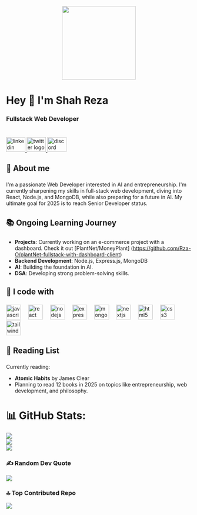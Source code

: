 <div align="center">
  <img height="200" src="https://i.ibb.co.com/BKgY5jD/banner2.png"  />
</div>

###

<h1 align="left">Hey 👋 I'm Shah Reza</h1>

###

<h3 align="left">Fullstack Web Developer</h3>

###

<br clear="both">

<div align="left">
  <a href="https://www.linkedin.com/in/andshahreza/" target="_blank">
    <img src="https://raw.githubusercontent.com/maurodesouza/profile-readme-generator/master/src/assets/icons/social/linkedin/default.svg" width="52" height="40" alt="linkedin logo"  />
  </a>
  <a href="https://x.com/iRezaShohag" target="_blank">
    <img src="https://raw.githubusercontent.com/maurodesouza/profile-readme-generator/master/src/assets/icons/social/twitter/default.svg" width="52" height="40" alt="twitter logo"  />
  </a>
  <a href="https://discordapp.com/users/appoclayptor/" target="_blank">
    <img src="https://raw.githubusercontent.com/maurodesouza/profile-readme-generator/master/src/assets/icons/social/discord/default.svg" width="52" height="40" alt="discord logo"  />
  </a>
</div>

###

<h2 align="left">💫 About me</h2>

###

<p align="left">I'm a passionate Web Developer interested in AI and entrepreneurship. I'm currently sharpening my skills in full-stack web development, diving into React, Node.js, and MongoDB, while also preparing for a future in AI. My ultimate goal for 2025 is to reach Senior Developer status.</p>

###

<h2 align="left">📚 Ongoing Learning Journey</h2>

###

- **Projects**: Currently working on an e-commerce project with a dashboard. Check it out [PlantNet/MoneyPlant] (https://github.com/Rza-O/plantNet-fullstack-with-dashboard-client)
- **Backend Development**: Node.js, Express.js, MongoDB
- **AI**: Building the foundation in AI.
- **DSA**: Developing strong problem-solving skills.

###

<h2 align="left">🚀 I code with</h2>

###

<div align="left">
  <img src="https://cdn.jsdelivr.net/gh/devicons/devicon/icons/javascript/javascript-original.svg" height="40" alt="javascript logo"  />
  <img width="12" />
  <img src="https://cdn.jsdelivr.net/gh/devicons/devicon/icons/react/react-original.svg" height="40" alt="react logo"  />
  <img width="12" />
  <img src="https://cdn.jsdelivr.net/gh/devicons/devicon/icons/nodejs/nodejs-original.svg" height="40" alt="nodejs logo"  />
  <img width="12" />
  <img src="https://cdn.jsdelivr.net/gh/devicons/devicon/icons/express/express-original.svg" height="40" alt="express logo"  />
  <img width="12" />
  <img src="https://cdn.jsdelivr.net/gh/devicons/devicon/icons/mongodb/mongodb-original.svg" height="40" alt="mongodb logo"  />
  <img width="12" />
  <img src="https://cdn.jsdelivr.net/gh/devicons/devicon/icons/nextjs/nextjs-original.svg" height="40" alt="nextjs logo"  />
  <img width="12" />
  <img src="https://cdn.jsdelivr.net/gh/devicons/devicon/icons/html5/html5-original.svg" height="40" alt="html5 logo"  />
  <img width="12" />
  <img src="https://cdn.jsdelivr.net/gh/devicons/devicon/icons/css3/css3-original.svg" height="40" alt="css3 logo"  />
  <img width="12" />
  <img src="https://cdn.jsdelivr.net/gh/devicons/devicon/icons/tailwindcss/tailwindcss-original-wordmark.svg" height="40" alt="tailwindcss logo"  />
</div>

###

<h2 align="left">📖 Reading List</h2>

###

Currently reading:
- **Atomic Habits** by James Clear
- Planning to read 12 books in 2025 on topics like entrepreneurship, web development, and philosophy.

###

# 📊 GitHub Stats:
![](https://github-readme-stats.vercel.app/api?username=Rza-O&theme=dark&hide_border=false&include_all_commits=true&count_private=true)<br/>
![](https://github-readme-streak-stats.herokuapp.com/?user=Rza-O&theme=dark&hide_border=false)<br/>
![](https://github-readme-stats.vercel.app/api/top-langs/?username=Rza-O&theme=dark&hide_border=false&include_all_commits=true&count_private=true&layout=compact)

### ✍️ Random Dev Quote
![](https://quotes-github-readme.vercel.app/api?type=horizontal&theme=radical)

### 🔝 Top Contributed Repo
![](https://github-contributor-stats.vercel.app/api?username=Rza-O&limit=5&theme=dark&combine_all_yearly_contributions=true)

